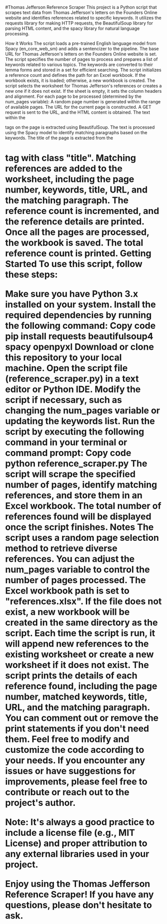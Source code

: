 #Thomas Jefferson Reference Scraper
This project is a Python script that scrapes text data from Thomas Jefferson's letters on the Founders Online website and identifies references related to specific keywords. It utilizes the requests library for making HTTP requests, the BeautifulSoup library for parsing HTML content, and the spacy library for natural language processing.

How it Works
The script loads a pre-trained English language model from Spacy (en_core_web_sm) and adds a sentencizer to the pipeline.
The base URL for Thomas Jefferson's letters on the Founders Online website is set.
The script specifies the number of pages to process and prepares a list of keywords related to various topics.
The keywords are converted to their lemma forms and stored in a set for efficient searching.
The script initializes a reference count and defines the path for an Excel workbook.
If the workbook exists, it is loaded; otherwise, a new workbook is created.
The script selects the worksheet for Thomas Jefferson's references or creates a new one if it does not exist.
If the sheet is empty, it sets the column headers and alignment.
For each page to be processed (determined by the num_pages variable):
A random page number is generated within the range of available pages.
The URL for the current page is constructed.
A GET request is sent to the URL, and the HTML content is obtained.
The text within the <p> tags on the page is extracted using BeautifulSoup.
The text is processed using the Spacy model to identify matching paragraphs based on the keywords.
The title of the page is extracted from the <h1> tag with class "title".
Matching references are added to the worksheet, including the page number, keywords, title, URL, and the matching paragraph.
The reference count is incremented, and the reference details are printed.
Once all the pages are processed, the workbook is saved.
The total reference count is printed.
Getting Started
To use this script, follow these steps:

Make sure you have Python 3.x installed on your system.
Install the required dependencies by running the following command:
Copy code
pip install requests beautifulsoup4 spacy openpyxl
Download or clone this repository to your local machine.
Open the script file (reference_scraper.py) in a text editor or Python IDE.
Modify the script if necessary, such as changing the num_pages variable or updating the keywords list.
Run the script by executing the following command in your terminal or command prompt:
Copy code
python reference_scraper.py
The script will scrape the specified number of pages, identify matching references, and store them in an Excel workbook.
The total number of references found will be displayed once the script finishes.
Notes
The script uses a random page selection method to retrieve diverse references. You can adjust the num_pages variable to control the number of pages processed.
The Excel workbook path is set to "references.xlsx". If the file does not exist, a new workbook will be created in the same directory as the script.
Each time the script is run, it will append new references to the existing worksheet or create a new worksheet if it does not exist.
The script prints the details of each reference found, including the page number, matched keywords, title, URL, and the matching paragraph. You can comment out or remove the print statements if you don't need them.
Feel free to modify and customize the code according to your needs. If you encounter any issues or have suggestions for improvements, please feel free to contribute or reach out to the project's author.

Note: It's always a good practice to include a license file (e.g., MIT License) and proper attribution to any external libraries used in your project.

Enjoy using the Thomas Jefferson Reference Scraper! If you have any questions, please don't hesitate to ask.
